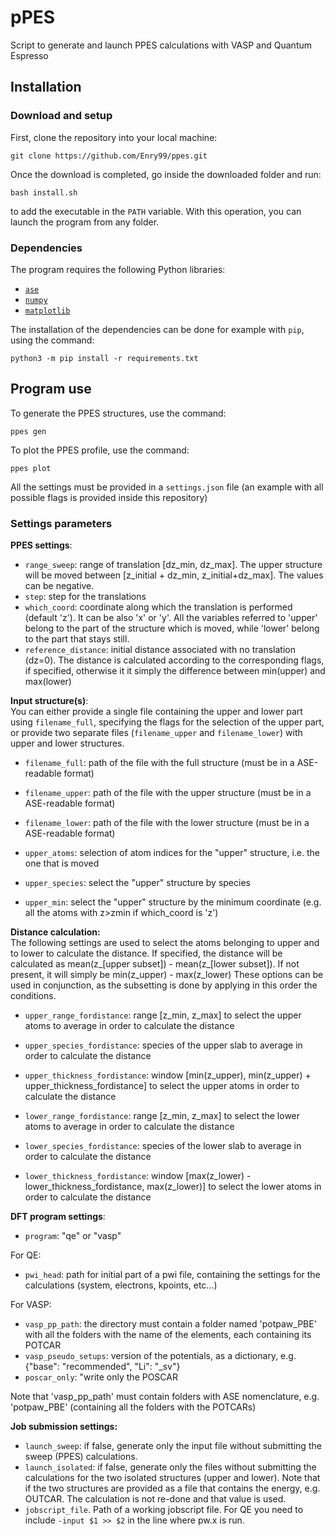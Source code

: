 # pPES

Script to generate and launch PPES calculations with VASP and Quantum Espresso

## Installation

### Download and setup

First, clone the repository into your local machine: 

`git clone https://github.com/Enry99/ppes.git`

Once the download is completed, go inside the downloaded folder and run: 

`bash install.sh`

to add the executable in the `PATH` variable. With this operation, you can launch the program from any folder. 

### Dependencies

The program requires the following Python libraries:
- [`ase`](https://wiki.fysik.dtu.dk/ase/index.html)
- [`numpy`](https://numpy.org/)
- [`matplotlib`](https://matplotlib.org/)

The installation of the dependencies can be done for example with `pip`, using the command:

`python3 -m pip install -r requirements.txt`



## Program use

To generate the PPES structures, use the command:  

`ppes gen`

To plot the PPES profile, use the command:

`ppes plot`

All the settings must be provided in a `settings.json` file (an example with all possible flags is provided inside this repository)

### Settings parameters


**PPES settings**:
- `range_sweep`: range of translation [dz_min, dz_max]. The upper structure will be moved between [z_initial + dz_min, z_initial+dz_max]. The values can be negative.
- `step`: step for the translations
- `which_coord`: coordinate along which the translation is performed (default 'z'). It can be also 'x' or 'y'. All the variables referred to 'upper' belong to the part of the structure which is moved, while 'lower' belong to the part that stays still.
- `reference_distance`: initial distance associated with no translation (dz=0). The distance is calculated according to the corresponding flags, if specified, otherwise it it simply the difference between min(upper) and max(lower)

**Input structure(s)**:\
You can either provide a single file containing the upper and lower part using `filename_full`, specifying the flags for the selection of the upper part, or provide two separate files (`filename_upper` and `filename_lower`) with upper and lower structures.

- `filename_full`: path of the file with the full structure (must be in a ASE-readable format)
- `filename_upper`: path of the file with the upper structure (must be in a ASE-readable format)
- `filename_lower`: path of the file with the lower structure (must be in a ASE-readable format)


- `upper_atoms`: selection of atom indices for the "upper" structure, i.e. the one that is moved
- `upper_species`: select the "upper" structure by species
- `upper_min`: select the "upper" structure by the minimum coordinate (e.g. all the atoms with z>zmin if which_coord is 'z')


**Distance calculation:**\
The following settings are used to select the atoms belonging to upper and to lower to calculate the distance. 
If specified, the distance will be calculated as
mean(z_[upper subset]) - mean(z_[lower subset]).
If not present, it will simply be min(z_upper) - max(z_lower)
These options can be used in conjunction, as the subsetting is done by applying in this order the conditions.
- `upper_range_fordistance`: range [z_min, z_max] to select the upper atoms to average in order to calculate the distance
- `upper_species_fordistance`: species of the upper slab to average in order to calculate the distance
- `upper_thickness_fordistance`: window [min(z_upper), min(z_upper) + upper_thickness_fordistance] to select the upper atoms in order to calculate the distance

- `lower_range_fordistance`: range [z_min, z_max] to select the lower atoms to average in order to calculate the distance
- `lower_species_fordistance`: species of the lower slab to average in order to calculate the distance
- `lower_thickness_fordistance`: window [max(z_lower) - lower_thickness_fordistance, max(z_lower)] to select the lower atoms in order to calculate the distance


**DFT program settings**:
- `program`: "qe" or "vasp"

For QE:
- `pwi_head`: path for initial part of a pwi file, containing the settings for the calculations (system, electrons, kpoints, etc...)


For VASP:
- `vasp_pp_path`: the directory must contain a folder named 'potpaw_PBE' with all the folders with the name of the elements, each containing its POTCAR
- `vasp_pseudo_setups`: version of the potentials, as a dictionary, e.g. {"base": "recommended", "Li": "_sv"}
- `poscar_only`: "write only the POSCAR

Note that 'vasp_pp_path' must contain folders with ASE nomenclature, e.g. 'potpaw_PBE' (containing all the folders with the POTCARs)


**Job submission settings:**
- `launch_sweep`: if false, generate only the input file without submitting the sweep (PPES) calculations.
- `launch_isolated`: if false, generate only the files without submitting the calculations for the two isolated structures (upper and lower). Note that if the two structures are provided as a file that contains the energy, e.g. OUTCAR. The calculation is not re-done and that value is used.
- `jobscript_file`. Path of a working jobscript file. For QE you need to include `-input $1 >> $2` in the line where pw.x is run.


